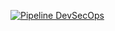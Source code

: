 [![Pipeline DevSecOps](https://github.com/EduM1randa/myapp-segura/actions/workflows/pipeline.yml/badge.svg)](https://github.com/EduM1randa/myapp-segura/actions/workflows/pipeline.yml)